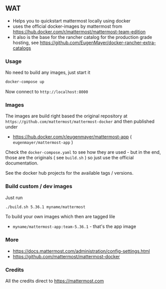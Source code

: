 ## WAT

- Helps you to quickstart mattermost locally using docker
- uses the official docker-images by mattermost from https://hub.docker.com/r/mattermost/mattermost-team-edition
- It also is the base for the rancher catalog for the production grade hosting, see  https://github.com/EugenMayer/docker-rancher-extra-catalogs

### Usage

No need to build any images, just start it

```bash
docker-compose up
```

Now connect to `http://localhost:8000`

### Images

The images are build right based the original repository at `https://github.com/mattermost/mattermost-docker`
and then published under 

 - https://hub.docker.com/r/eugenmayer/mattermost-app ( `eugenmayer/mattermost-app` )
 
Check the `docker-compose.yaml` to see how they are used - but in the end, those are the originals ( see `build.sh` )
so just use the official documentation.

See the docker hub projects for the available tags / versions.

### Build custom / dev images

Just run

```bash
./build.sh 5.36.1 myname/mattermost
```

To build your own images which then are tagged lile
 - `myname/mattermost-app:team-5.36.1` - that's the app image

### More

 - https://docs.mattermost.com/administration/config-settings.html
 - https://github.com/mattermost/mattermost-docker

### Credits
All the credits direct to https://mattermost.com
